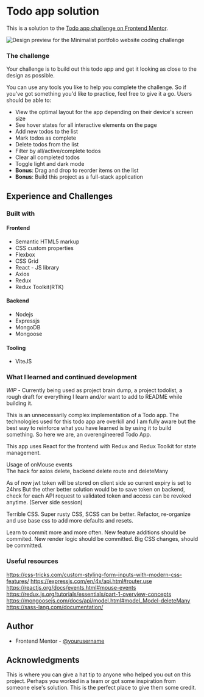 # Todo app solution

This is a solution to the [Todo app challenge on Frontend Mentor](https://www.frontendmentor.io/challenges/todo-app-Su1_KokOW).

![Design preview for the Minimalist portfolio website coding challenge](./design/preview.jpg)

### The challenge

Your challenge is to build out this todo app and get it looking as close to the design as possible.

You can use any tools you like to help you complete the challenge. So if you've got something you'd like to practice, feel free to give it a go.
Users should be able to:

- View the optimal layout for the app depending on their device's screen size
- See hover states for all interactive elements on the page
- Add new todos to the list
- Mark todos as complete
- Delete todos from the list
- Filter by all/active/complete todos
- Clear all completed todos
- Toggle light and dark mode
- **Bonus**: Drag and drop to reorder items on the list
- **Bonus**: Build this project as a full-stack application

## Experience and Challenges 

### Built with

#### Frontend
- Semantic HTML5 markup
- CSS custom properties
- Flexbox
- CSS Grid
- React - JS library
- Axios
- Redux
- Redux Toolkit(RTK)

#### Backend
- Nodejs
- Expressjs
- MongoDB
- Mongoose

#### Tooling
- ViteJS

### What I learned and continued development

_WIP_ - Currently being used as project brain dump, a project todolist, a rough draft for everything I learn and/or want to add to README while building it.

This is an unnecessarily complex implementation of a Todo app. The technologies used for this todo app are overkill and I am fully aware but the best way to reinforce what you have learned is by using it to build something. 
So here we are, an overengineered Todo App.

This app uses React for the frontend with Redux and Redux Toolkit for state management. 

Usage of onMouse events   
The hack for axios delete, backend delete route and deleteMany

As of now jwt token will be stored on client side so current expiry is set to 24hrs
But the other better solution would be to save token on backend, check for each API request to validated token and access can be revoked anytime. (Server side session)

Terrible CSS. Super rusty CSS, SCSS can be better. Refactor, re-organize and use base css to add more defaults and resets.

Learn to commit more and more often. New feature additions should be commited. New render logic should be committed. Big CSS changes, should be committed.


### Useful resources

https://css-tricks.com/custom-styling-form-inputs-with-modern-css-features/
https://expressjs.com/en/4x/api.html#router.use
https://reactjs.org/docs/events.html#mouse-events
https://redux.js.org/tutorials/essentials/part-1-overview-concepts
https://mongoosejs.com/docs/api/model.html#model_Model-deleteMany
https://sass-lang.com/documentation/


## Author

- Frontend Mentor - [@yourusername](https://www.frontendmentor.io/profile/yourusername)

## Acknowledgments

This is where you can give a hat tip to anyone who helped you out on this project. Perhaps you worked in a team or got some inspiration from someone else's solution. This is the perfect place to give them some credit.
